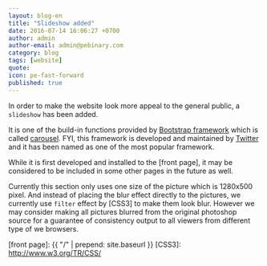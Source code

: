 ```yaml
---
layout: blog-en
title: "Slideshow added"
date: 2016-07-14 16:06:27 +0700
author: admin
author-email: admin@pebinary.com
category: blog
tags: [website]
quote:
icon: pe-fast-forward
published: true
---
```


In order to make the website look more appeal to the general public, a `slideshow` has been added.

It is one of the build-in functions provided by [Bootstrap framework] which is called [carousel]. FYI, this framework is developed and maintained by [Twitter] and it has been named as one of the most popular framework.

While it is first developed and installed to the [front page], it may be considered to be included in some other pages in the future as well.

<!--more-->

Currently this section only uses one size of the picture which is 1280x500 pixel. And instead of placing the blur effect directly to the pictures, we currently use `filter` effect by [CSS3] to make them look blur. However we may consider making all pictures blurred from the original photoshop source for a guarantee of consistency output to all viewers from different type of we browsers.

[Bootstrap framework]: http://getbootstrap.com/
[carousel]: http://getbootstrap.com/javascript/#carousel
[Twitter]: http://www.twitter.com
[front page]: {{ "/" | prepend: site.baseurl }}
[CSS3]: http://www.w3.org/TR/CSS/
